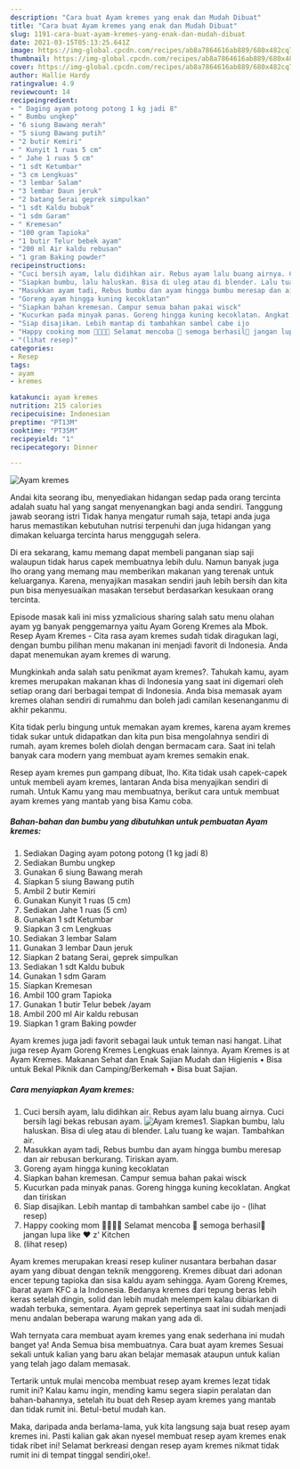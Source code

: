 ```yaml
---
description: "Cara buat Ayam kremes yang enak dan Mudah Dibuat"
title: "Cara buat Ayam kremes yang enak dan Mudah Dibuat"
slug: 1191-cara-buat-ayam-kremes-yang-enak-dan-mudah-dibuat
date: 2021-03-15T05:13:25.641Z
image: https://img-global.cpcdn.com/recipes/ab8a7864616ab889/680x482cq70/ayam-kremes-foto-resep-utama.jpg
thumbnail: https://img-global.cpcdn.com/recipes/ab8a7864616ab889/680x482cq70/ayam-kremes-foto-resep-utama.jpg
cover: https://img-global.cpcdn.com/recipes/ab8a7864616ab889/680x482cq70/ayam-kremes-foto-resep-utama.jpg
author: Hallie Hardy
ratingvalue: 4.9
reviewcount: 14
recipeingredient:
- " Daging ayam potong potong 1 kg jadi 8"
- " Bumbu ungkep"
- "6 siung Bawang merah"
- "5 siung Bawang putih"
- "2 butir Kemiri"
- " Kunyit 1 ruas 5 cm"
- " Jahe 1 ruas 5 cm"
- "1 sdt Ketumbar"
- "3 cm Lengkuas"
- "3 lembar Salam"
- "3 lembar Daun jeruk"
- "2 batang Serai geprek simpulkan"
- "1 sdt Kaldu bubuk"
- "1 sdm Garam"
- " Kremesan"
- "100 gram Tapioka"
- "1 butir Telur bebek ayam"
- "200 ml Air kaldu rebusan"
- "1 gram Baking powder"
recipeinstructions:
- "Cuci bersih ayam, lalu didihkan air. Rebus ayam lalu buang airnya. Cuci bersih lagi bekas rebusan ayam."
- "Siapkan bumbu, lalu haluskan. Bisa di uleg atau di blender. Lalu tuang ke wajan. Tambahkan air."
- "Masukkan ayam tadi, Rebus bumbu dan ayam hingga bumbu meresap dan air rebusan berkurang. Tiriskan ayam."
- "Goreng ayam hingga kuning kecoklatan"
- "Siapkan bahan kremesan. Campur semua bahan pakai wisck"
- "Kucurkan pada minyak panas. Goreng hingga kuning kecoklatan. Angkat dan tiriskan"
- "Siap disajikan. Lebih mantap di tambahkan sambel cabe ijo           (lihat resep)"
- "Happy cooking mom 👩‍🍳👨‍🍳 Selamat mencoba 💪 semoga berhasil🍗 jangan lupa like ❤️ z&#39; Kitchen"
- "(lihat resep)"
categories:
- Resep
tags:
- ayam
- kremes

katakunci: ayam kremes 
nutrition: 215 calories
recipecuisine: Indonesian
preptime: "PT13M"
cooktime: "PT35M"
recipeyield: "1"
recipecategory: Dinner

---
```



![Ayam kremes](https://img-global.cpcdn.com/recipes/ab8a7864616ab889/680x482cq70/ayam-kremes-foto-resep-utama.jpg)

Andai kita seorang ibu, menyediakan hidangan sedap pada orang tercinta adalah suatu hal yang sangat menyenangkan bagi anda sendiri. Tanggung jawab seorang istri Tidak hanya mengatur rumah saja, tetapi anda juga harus memastikan kebutuhan nutrisi terpenuhi dan juga hidangan yang dimakan keluarga tercinta harus menggugah selera.

Di era  sekarang, kamu memang dapat membeli panganan siap saji walaupun tidak harus capek membuatnya lebih dulu. Namun banyak juga lho orang yang memang mau memberikan makanan yang terenak untuk keluarganya. Karena, menyajikan masakan sendiri jauh lebih bersih dan kita pun bisa menyesuaikan masakan tersebut berdasarkan kesukaan orang tercinta. 

Episode masak kali ini miss yzmalicious sharing salah satu menu olahan ayam yg banyak penggemarnya yaitu Ayam Goreng Kremes ala Mbok. Resep Ayam Kremes - Cita rasa ayam kremes sudah tidak diragukan lagi, dengan bumbu pilihan menu makanan ini menjadi favorit di Indonesia. Anda dapat menemukan ayam kremes di warung.

Mungkinkah anda salah satu penikmat ayam kremes?. Tahukah kamu, ayam kremes merupakan makanan khas di Indonesia yang saat ini digemari oleh setiap orang dari berbagai tempat di Indonesia. Anda bisa memasak ayam kremes olahan sendiri di rumahmu dan boleh jadi camilan kesenanganmu di akhir pekanmu.

Kita tidak perlu bingung untuk memakan ayam kremes, karena ayam kremes tidak sukar untuk didapatkan dan kita pun bisa mengolahnya sendiri di rumah. ayam kremes boleh diolah dengan bermacam cara. Saat ini telah banyak cara modern yang membuat ayam kremes semakin enak.

Resep ayam kremes pun gampang dibuat, lho. Kita tidak usah capek-capek untuk membeli ayam kremes, lantaran Anda bisa menyajikan sendiri di rumah. Untuk Kamu yang mau membuatnya, berikut cara untuk membuat ayam kremes yang mantab yang bisa Kamu coba.

<!--inarticleads1-->

##### Bahan-bahan dan bumbu yang dibutuhkan untuk pembuatan Ayam kremes:

1. Sediakan  Daging ayam potong potong (1 kg jadi 8)
1. Sediakan  Bumbu ungkep
1. Gunakan 6 siung Bawang merah
1. Siapkan 5 siung Bawang putih
1. Ambil 2 butir Kemiri
1. Gunakan  Kunyit 1 ruas (5 cm)
1. Sediakan  Jahe 1 ruas (5 cm)
1. Gunakan 1 sdt Ketumbar
1. Siapkan 3 cm Lengkuas
1. Sediakan 3 lembar Salam
1. Gunakan 3 lembar Daun jeruk
1. Siapkan 2 batang Serai, geprek simpulkan
1. Sediakan 1 sdt Kaldu bubuk
1. Gunakan 1 sdm Garam
1. Siapkan  Kremesan
1. Ambil 100 gram Tapioka
1. Gunakan 1 butir Telur bebek /ayam
1. Ambil 200 ml Air kaldu rebusan
1. Siapkan 1 gram Baking powder


Ayam kremes juga jadi favorit sebagai lauk untuk teman nasi hangat. Lihat juga resep Ayam Goreng Kremes Lengkuas enak lainnya. Ayam Kremes is at Ayam Kremes. Makanan Sehat dan Enak Sajian Mudah dan Higienis • Bisa untuk Bekal Piknik dan Camping/Berkemah • Bisa buat Sajian. 

<!--inarticleads2-->

##### Cara menyiapkan Ayam kremes:

1. Cuci bersih ayam, lalu didihkan air. Rebus ayam lalu buang airnya. Cuci bersih lagi bekas rebusan ayam.
<img src="https://img-global.cpcdn.com/steps/3ad409c7b3fdb6af/160x128cq70/ayam-kremes-langkah-memasak-1-foto.jpg" alt="Ayam kremes">1. Siapkan bumbu, lalu haluskan. Bisa di uleg atau di blender. Lalu tuang ke wajan. Tambahkan air.
1. Masukkan ayam tadi, Rebus bumbu dan ayam hingga bumbu meresap dan air rebusan berkurang. Tiriskan ayam.
1. Goreng ayam hingga kuning kecoklatan
1. Siapkan bahan kremesan. Campur semua bahan pakai wisck
1. Kucurkan pada minyak panas. Goreng hingga kuning kecoklatan. Angkat dan tiriskan
1. Siap disajikan. Lebih mantap di tambahkan sambel cabe ijo -           (lihat resep)
1. Happy cooking mom 👩‍🍳👨‍🍳 Selamat mencoba 💪 semoga berhasil🍗 jangan lupa like ❤️ z&#39; Kitchen
1. (lihat resep)


Ayam kremes merupakan kreasi resep kuliner nusantara berbahan dasar ayam yang dibuat dengan teknik menggoreng. Kremes dibuat dari adonan encer tepung tapioka dan sisa kaldu ayam sehingga. Ayam Goreng Kremes, ibarat ayam KFC a la Indonesia. Bedanya kremes dari tepung beras lebih keras setelah dingin, solid dan lebih mudah melempem kalau dibiarkan di wadah terbuka, sementara. Ayam geprek sepertinya saat ini sudah menjadi menu andalan beberapa warung makan yang ada di. 

Wah ternyata cara membuat ayam kremes yang enak sederhana ini mudah banget ya! Anda Semua bisa membuatnya. Cara buat ayam kremes Sesuai sekali untuk kalian yang baru akan belajar memasak ataupun untuk kalian yang telah jago dalam memasak.

Tertarik untuk mulai mencoba membuat resep ayam kremes lezat tidak rumit ini? Kalau kamu ingin, mending kamu segera siapin peralatan dan bahan-bahannya, setelah itu buat deh Resep ayam kremes yang mantab dan tidak rumit ini. Betul-betul mudah kan. 

Maka, daripada anda berlama-lama, yuk kita langsung saja buat resep ayam kremes ini. Pasti kalian gak akan nyesel membuat resep ayam kremes enak tidak ribet ini! Selamat berkreasi dengan resep ayam kremes nikmat tidak rumit ini di tempat tinggal sendiri,oke!.

